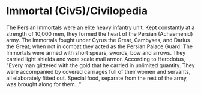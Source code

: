 # Immortal (Civ5)/Civilopedia

The Persian Immortals were an elite heavy infantry unit. Kept constantly at a strength of 10,000 men, they formed the heart of the Persian (Achaemenid) army. The Immortals fought under Cyrus the Great, Cambyses, and Darius the Great; when not in combat they acted as the Persian Palace Guard. The Immortals were armed with short spears, swords, bow and arrows. They carried light shields and wore scale mail armor. According to Herodotus, "Every man glittered with the gold that he carried in unlimited quantity. They were accompanied by covered carriages full of their women and servants, all elaborately fitted out. Special food, separate from the rest of the army, was brought along for them..."